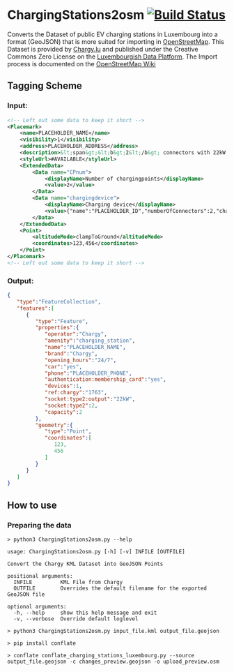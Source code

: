  ChargingStations2osm [![Build Status](https://travis-ci.org/DavidMoraisFerreira/ChargingStations2osm.svg?branch=master)](https://travis-ci.org/DavidMoraisFerreira/ChargingStations2osm)
==================

Converts the Dataset of public EV charging stations in Luxembourg into a format (GeoJSON) that is more suited for importing in [OpenStreetMap](https://www.openstreetmap.org). This Dataset is provided by [Chargy.lu](https://chargy.lu/) and published under the Creative Commons Zero License on the [Luxembourgish Data Platform](https://data.public.lu/en/datasets/bornes-de-chargement-publiques-pour-voitures-electriques/). The Import process is documented on the [OpenStreetMap Wiki](https://wiki.openstreetmap.org/wiki/Import/Catalogue/Chargy_Import_Luxembourg)


## Tagging Scheme

### Input:
```xml
<!-- Left out some data to keep it short -->
<Placemark>
    <name>PLACEHOLDER_NAME</name>
    <visibility>1</visibility>
    <address>PLACEHOLDER_ADDRESS</address>
    <description>&lt;span&gt;&lt;b&gt;2&lt;/b&gt; connectors with 22kW and Type 2 connector&lt;span&gt;&lt;br/&gt;&lt;span&gt;&lt;b&gt;2&lt;/b&gt; available connectors&lt;span&gt;&lt;br/&gt;&lt;span&gt;&lt;b&gt;0&lt;/b&gt; occupied connectors&lt;span&gt;&lt;br/&gt;</description>
    <styleUrl>#AVAILABLE</styleUrl>
    <ExtendedData>
        <Data name="CPnum">
            <displayName>Number of chargingpoints</displayName>
            <value>2</value>
        </Data>
        <Data name="chargingdevice">
            <displayName>Charging device</displayName>
            <value>{"name":"PLACEHOLDER_ID","numberOfConnectors":2,"chargingPointList":[{"id":51566,"maxchspeed":22.0,"connector":1,"description":"AVAILABLE"},{"id":51603,"maxchspeed":22.0,"connector":2,"description":"AVAILABLE"}]}</value>
        </Data>
    </ExtendedData>
    <Point>
        <altitudeMode>clampToGround</altitudeMode>
        <coordinates>123,456</coordinates>
    </Point>
</Placemark>
<!-- Left out some data to keep it short -->
```

### Output:
```json
{
   "type":"FeatureCollection",
   "features":[
      {
         "type":"Feature",
         "properties":{
            "operator":"Chargy",
            "amenity":"charging_station",
            "name":"PLACEHOLDER_NAME",
            "brand":"Chargy",
            "opening_hours":"24/7",
            "car":"yes",
            "phone":"PLACEHOLDER_PHONE",
            "authentication:membership_card":"yes",
            "devices":1,
            "ref:chargy":"1763",
            "socket:type2:output":"22kW",
            "socket:type2":2,
            "capacity":2
         },
         "geometry":{
            "type":"Point",
            "coordinates":[
               123,
               456
            ]
         }
      }
   ]
}
```
## How to use

### Preparing the data
```
> python3 ChargingStations2osm.py --help

usage: ChargingStations2osm.py [-h] [-v] INFILE [OUTFILE]

Convert the Chargy KML Dataset into GeoJSON Points

positional arguments:
  INFILE         KML File from Chargy
  OUTFILE        Overrides the default filename for the exported GeoJSON file

optional arguments:
  -h, --help     show this help message and exit
  -v, --verbose  Override default loglevel

> python3 ChargingStations2osm.py input_file.kml output_file.geojson

> pip install conflate

> conflate conflate_charging_stations_luxembourg.py --source output_file.geojson -c changes_preview.geojson -o upload_preview.osm
```

